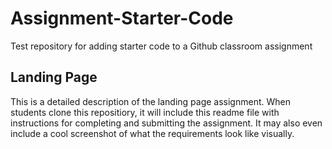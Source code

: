 # Assignment-Starter-Code
Test repository for adding starter code to a Github classroom assignment

## Landing Page

This is a detailed description of the landing page assignment.  When students clone this repositiory, it will include this readme file with instructions for completing and submitting the assignment.  It may also even include a cool screenshot of what the requirements look like visually.

